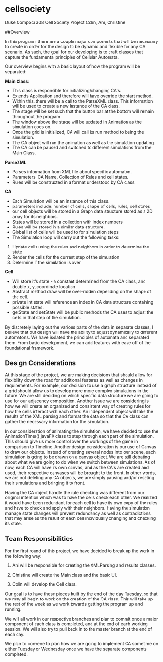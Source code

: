 
# cellsociety
Duke CompSci 308 Cell Society Project
Colin, Ani, Christine


##Overview

In this program, there are a couple major components that will be necessary to create in order for the design to be dynamic and flexible for any CA scenario.  As such, the goal for our developing is to craft classes that capture the fundamental principles of Cellular Automata.  

Our overview begins with a basic layout of how the program will be separated:



**Main Class**:

* This class is responsible for initializing/changing CA's.
* Extends Application and therefore will have override the start method.
* Within this, there will be a call to the ParseXML class.  This information will be used to create a new Instance of the CA class.
* The stage will be set such that the button bar at the bottom will remain throughout the program
* The window above the stage will be updated in Animation as the simulation goes on.
* Once the grid is initialized, CA will call its run method to being the simulation.
* The CA object will run the animation as well as the simulation updating
* The CA can be paused and switched to different simulations from the Main Class.
	

**ParseXML**

* Parses information from XML file about specific automaton.
* Parameters: CA Name, Collection of Rules and cell states.
* Rules will be constructed in a format understood by CA class
	
**CA**

* Each Simulation will be an instance of this class.
* parameters include: number of cells, shape of cells, rules, cell states
* our cell objects will be stored in a Graph data structure stored as a 2D array for its neighbors.
* States will be stored in a collection with index numbers
* Rules will be stored in a similar data structure.
* Global list of cells will be used to for simulation steps 
* The Simulation loop will carry out the following tasks:
	
1. Update cells using the rules and neighbors in order to determine the state
2. Render the cells for the current step of the simulation
3. Determine if the simulation is over

	
	

**Cell**

* Will store it's state - a constant determined from the CA class, and double x, y, coordinate location
* Abstract method draw will be over-ridden depending on the shape of the cell. 
* private int state will reference an index in CA data structure containing possible states. 
* getState and setState will be public methods the CA uses to adjust the cells in that step of the simulation.
	

By discretely laying out the various parts of the data in separate classes, I believe that our design will have the ability to adjust dynamically to different automatons.  We have isolated the principles of automata and separated them.  From basic development, we can add features with ease off of the foundational framework.    
	




## Design Considerations

At this stage of the project, we are making decisions that should allow for flexibility down the road for additional features as well as changes in requirements.   For example, our decision to use a graph structure instead of a grid should allow us to develop more more complex simulations in the future.  We are still deciding on which specific data structure we are going to use for our adjacency composition.  Another issue we are considering is how we will create an organized and consistent way of creating rules for how the cells interact with each other.  An independent object will take the results of the XML parsing and format the data so that the CA class can gather the necessary information for the simulation.  


In our consideration of animating the simulation, we have decided to use the AnimationTimer() javaFX class to step through each part of the simulation.  This should give us more control over the workings of the game in comparison to Timeline. Another design consideration is our use of Canvas to draw our objects.  Instead of creating several nodes into our scene, each simulation is going to be drawn on a canvas object.  We are still debating about what we are going to do when we switch between simulations.  As of now, each CA will have its own canvas, and as the CA's are created and used, their respective canvases will be brought to the front.  In other words, we are not deleting any CA objects, we are simply pausing and/or reseting their simulations and bringing it to front.

Having the CA object handle the rule checking was different from our original intention which was to have the cells check each other.  We realized it would have been redundant for each cell to have its own copy of the rules and have to check and apply with their neighbors.  Having the simulation manage state changes will prevent redundancy as well as contradictions that may arise as the result of each cell individually changing and checking its state.  


## Team Responsibilities

For the first round of this project, we have decided to break up the work in the following way:

1. Ani will be responsible for creating the XMLParsing and results classes.

2. Christine will create the Main class and the basic UI.

3. Colin will develop the Cell class.

Our goal is to have these pieces built by the end of the day Tuesday, so that we may all begin to work on the creation of the CA class.  This will take up the rest of the week as we work towards getting the program up and running.   

We will all work in our respective branches and plan to commit once a major component of each class is completed, and at the end of each working session.  We will also try to pull back in to the master branch at the end of each day.  

We plan to convene to plan how we are going to implement CA sometime on either Tuesday or Wednesday once we have the separate components completed.  

